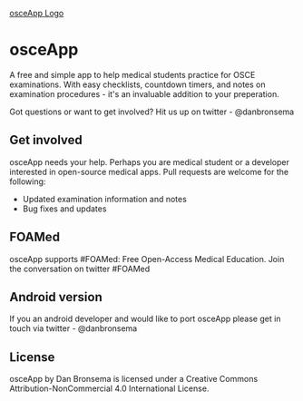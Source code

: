[osceApp Logo](https://raw.githubusercontent.com/danbronsema/osceapp/master/osceApp/Images.xcassets/AppIcon.appiconset/60@3x.png)
# osceApp
A free and simple app to help medical students practice for OSCE examinations. With easy checklists, countdown timers, and notes on examination procedures - it's an invaluable addition to your preperation.

Got questions or want to get involved? Hit us up on twitter - @danbronsema

## Get involved
osceApp needs your help. Perhaps you are medical student or a developer interested in open-source medical apps.
Pull requests are welcome for the following:
 - Updated examination information and notes
 - Bug fixes and updates

## FOAMed
osceApp supports #FOAMed: Free Open-Access Medical Education.
Join the conversation on twitter #FOAMed

## Android version
If you an android developer and would like to port osceApp please get in touch via twitter - @danbronsema

## License
osceApp by Dan Bronsema is licensed under a Creative Commons Attribution-NonCommercial 4.0 International License.
